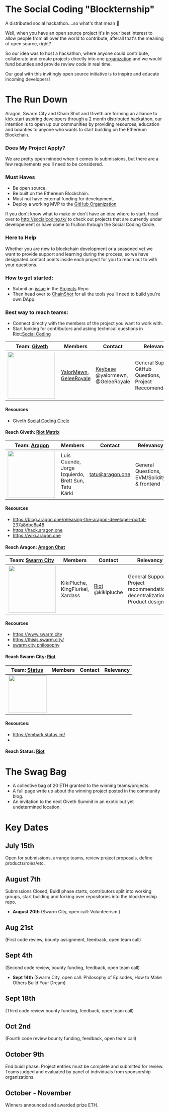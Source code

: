 # The Social Coding "Blockternship" 
A distributed social hackathon....so what's that mean 🤔 

Well, when you have an open source project it's in your best interest to allow people from all over the world to contribute, afterall that's the meaning of open source, right? 

So our idea was to host a hackathon, where anyone could contribute, collaborate and create projects directly into one [organization](https://github.com/Blockternship) and we would fund bounties and provide review code in real time. 

Our goal with this invitingly open source initiative is to inspire and educate incoming developers! 

# The Run Down 

Aragon, Swarm City and Chain Shot and Giveth are forming an alliance to kick start aspiring developers through a 2 month distributed hackathon, our intention is to open up our communities by providing resources, education and bounties to anyone who wants to start building on the Ethereum Blockchain.

### Does My Project Apply? 

We are pretty open minded when it comes to submissions, but there are a few requirements you'll need to be considered. 

### Must Haves
- Be open source. 
- Be built on the Ethereum Blockchain. 
- Must not have external funding for development. 
- Deploy a working MVP to the [GitHub Organization](https://github.com/Blockternship)

If you don't know what to make or don't have an idea where to start, head over to http://socialcoding.tk/ to check out projects that are currently under developement or have come to fruition through the Social Coding Circle. 


### Here to Help
Whether you are new to blockchain development or a seasoned vet we want to provide support and learning during the process, so we have designated contact points inside each project for you to reach out to with your questions. 

### How to get started: 
- Submit an [issue](https://github.com/Blockternship/projects/issues/new?title=Your%20Amazing%20Ethereum%20Idea!!!&body=Tell%20us%20what%20your%20project%20is%20all%20about%20?) in the [Projects](https://github.com/Blockternship/projects) Repo 
- Then head over to [ChainShot](https://www.chainshot.com/) for all the tools you'll need to build you're own DApp. 

### Best way to reach teams:
- Connect directly with the members of the project you want to work with. 
- Start looking for contributors and asking technical questions in Riot:[Social Coding](https://riot.im/app/#/room/#giveth-social-coding:matrix.org)





| Team: [Giveth](https://giveth.io/) | Members | Contact | Relevancy 
| ------- | ------- | ------- | ------
|<img src="https://d33wubrfki0l68.cloudfront.net/57fbd091e951dadc2e3aa064df2b75369c719eff/8bd1e/assets/giveth-dac-dark.png" width=150 align="left" /> | [YalorMewn](https://github.com/YalorMewn), [GeleeRoyale](https://github.com/geleeroyale) | [Keybase](https://keybase.io/)  @yalormewn, @GeleeRoyale | General Support, GitHub Questions, Project Reccomendations

#### Resources
- Giveth [Social Coding Circle](https://riot.im/app/#/room/#giveth-social-coding:matrix.org) 

#### Reach Giveth: [Riot Matrix](https://riot.im/app/#/group/+giveth:matrix.org)

 Team: [Aragon](https://hack.aragon.one) | Members | Contact | Relevancy  
| ------- | ------- | ------- | ------
|<img src="https://wiki.aragon.one/design/logo/png/imagetype_vertical@2x.png" width=150 align="left" />   | Luis Cuende, Jorge Izquierdo, Brett Sun, Tatu Kärki | tatu@aragon.one | General Questions, EVM/Solidity & frontend

#### Resources
- https://blog.aragon.one/releasing-the-aragon-developer-portal-237a8dbc8a48
- https://hack.aragon.one
- https://wiki.aragon.one

#### Reach Aragon: [Aragon Chat](https://aragon.chat/)



| Team: [Swarm City](https://thisis.swarm.city/) | Members | Contact | Relevancy 
| ------- | ------- | ------- | ------
|<img src="https://cdn.coinranking.com/HJiGDZA1f/swt.svg" width=150 align="right" /> | KikiPluche, KingFlurkel, Xardass |[Riot](https://riot.im/app)  @kikipluche | General Support, Project recommendations, decentralization, Product design 

#### Recources
- https://www.swarm.city
- https://thisis.swarm.city/
- [swarm city philosophy](https://press.swarm.city/niks-moet-2fd1b7682bb8)

#### Reach Swarm City: [Riot](https://riot.im/app/#/room/#swarmcitygeneral:matrix.org)

| Team: [Status](https://status.im/) | Members | Contact | Relevancy 
| ------- | ------- | ------- | ------
| <img src="http://icons.iconarchive.com/icons/cjdowner/cryptocurrency-flat/1024/Status-SNT-icon.png" width=120 align="right" /> | 

#### Resources: 
- https://embark.status.im/
- 

#### Reach Status: [Riot](https://chat.status.im/#/room/#general:status.im) 

# The Swag Bag 
- A collective bag of 20 ETH granted to the winning teams/projects. 
- A full page write up about the winning project posted in the community blog. 
- An invitation to the next Giveth Summit in an exotic but yet undetermined location. 

# Key Dates 


## **July 15th**  
Open for submissions, arrange teams, review project proposals, define products/roles/etc.


## **August 7th**  
Submissions Closed, Buidl phase starts, contributors split into working groups, start building and forking over repositories into the blockternship repo.

- **August 20th** (Swarm City, open call: Volunteerism.) 

## **Aug 21st** 
(First code review, bounty assignment, feedback, open team call) 

## **Sept 4th** 
(Second code review, bounty funding, feedback, open team call) 

- **Sept 14th** (Swarm City, open call: Philosophy of Episodes, How to Make Others Build Your Dream)    

## **Sept 18th** 
(Third code review bounty funding, feedback, open team call) 

## **Oct 2nd** 
(Fourth code review bounty funding, feedback, open team call) 


## **October 9th** 

End buidl phase. Project entries must be complete and submitted for review. Teams judged and evaluated by panel of individuals from sponsorship organizations. 

## **October - November** 

Winners announced and awarded prize ETH. 
